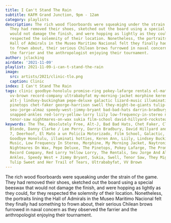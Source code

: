 ```yaml
---
title: I Can't Stand The Rain
subtitle: KAFM Grand Junction, 9pm - 12am
category: playlists
description: The rich wood floorboards were squeaking under the strain of the game.
  They had removed their shoes, sketched out the board using a special beeswax that
  would not damage the finish, and were hopping as lightly as they could, for they
  respected the solemnity of their location. Nonetheless, the portraits lining the
  Hall of Admirals in the Museo Maritimo Nacional felt they finally had something
  to frown about, their serious Chilean brows furrowed in naval concern as they observed
  the farrier and the anthropologist enjoying their tournament.
author: jclacking
airdate: '2021-11-09'
playlist: 2021-11-09-i-can-t-stand-the-rain
image:
  src: artists/2021/clinic-tlo.png
  caption: Clinic
index: I Can't Stand The Rain
tags: clinic goodbye-honolulu promise-ring pokey-lafarge rentals el-mato-a-un-policia-motorizado
  vv-brown record-company ultrababyfat my-morning-jacket morphine keren-ann absolutely-free
  alt-j lindsey-buckingham pepe-deluxe galactic lizard-music illuminati-hotties neko-case
  pinetops chet-faker george-harrison swell they-might-be-giants tulip-sweet-her-trail-of-tears  deerhoof
  seu-jorge-almaz speedy-west-jimmy-bryant bad-bad-hats darrin-bradbury concrete-blonde
  snapped-ankles red-lorry-yellow-lorry liily low-frequency-in-stereo naytronix danny-clarke-lee-perry
  tenor-saw nightmares-on-wax sukia film-school david-hillyard-rocksteady-7
keywords: The The, Absolutely Free, Alt-J, Bad Bad Hats, Chet Faker, Clinic, Concrete
  Blonde, Danny Clarke / Lee Perry, Darrin Bradbury, David Hillyard and the Rocksteady
  7, Deerhoof, El Mató a un Policía Motorizado, Film School, Galactic, George Harrison,
  Goodbye Honolulu, illuminati hotties, Keren Ann, Liily, Lindsey Buckingham, Lizard
  Music, Low Frequency In Stereo, Morphine, My Morning Jacket, Naytronix, Neko Case,
  Nightmares On Wax, Pepe Deluxe, The Pinetops, Pokey Lafarge, The Promise Ring, The
  Record Company, Red Lorry Yellow Lorry, The Rentals, Seu Jorge And Almaz, Snapped
  Ankles, Speedy West + Jimmy Bryant, Sukia, Swell, Tenor Saw, They Might Be Giants,
  Tulip Sweet and Her Trail of Tears, Ultrababyfat, VV Brown
---
```

The rich wood floorboards were squeaking under the strain of the game. They had removed their shoes, sketched out the board using a special beeswax that would not damage the finish, and were hopping as lightly as they could, for they respected the solemnity of their location. Nonetheless, the portraits lining the Hall of Admirals in the Museo Maritimo Nacional felt they finally had something to frown about, their serious Chilean brows furrowed in naval concern as they observed the farrier and the anthropologist enjoying their tournament.
